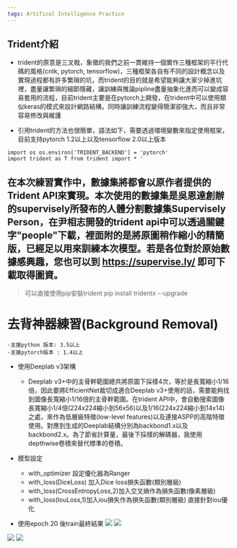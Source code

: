 ```yaml
---
tags: Artifical Intelligence Practice
---
```


## Trident介紹
* trident的原意是三叉戟，象徵的我們之前一貫維持一個實作三種框架的平行代碼的風格(cntk, pytorch, tensorflow)，三種框架各自有不同的設計概念以及實現過程都有許多繁瑣的坑，而trident的目的就是希望能夠讓大家少掉進坑裡，盡量讓繁瑣的細節隱藏，讓訓練與推論pipline盡量抽象化進而可以變成容易套用的流程，目前trident主要是在pytorch上開發，在trident中可以使用類似keras的模式來設計網路結構，同時讓訓練流程變得簡潔卻強大，而且非常容易修改與維護

* 引用trident的方法也很簡單，語法如下，需要透過環境變數來指定使用框架，目前支持pytorch 1.2以上以及tensorflow 2.0以上版本
```
import os os.environ['TRIDENT_BACKEND'] = 'pytorch' 
import trident as T from trident import * '
```


## 在本次練習實作中，數據集將都會以原作者提供的Trident API來實現。本次使用的數據集是吳恩達創辦的supervisely所發布的人體分割數據集Supervisely Person，在尹相志開發的trident api中可以透過關鍵字"people"下載，裡面附的是將原圖稍作縮小的精簡版，已經足以用來訓練本次模型。若是各位對於原始數據感興趣，您也可以到 https://supervise.ly/ 即可下載取得圖資。

> 可以直接使用pip安裝trident pip install tridentx --upgrade

# 去背神器練習(Background Removal)
    -支援python 版本: 3.5以上
    -支援pytorch版本 : 1.4以上

* 使用Deeplab v3架構
    * Deeplab v3+中的主骨幹範圍總共將原圖下採樣4次，等於是長寬縮小1/16倍，因此要將EfficientNet裁切成適合Deeplab v3+使用的話，需要能夠找到圖像長寬縮小1/16倍的主骨幹範圍。在trident API中，會自動搜索圖像長寬縮小1/4倍(224x224縮小到56x56)以及1/16(224x224縮小到14x14)之處，來作為低層級特徵(low-level features)以及連接ASPP的高階特徵使用。對應到生成的Deeplab結構分別為backbond1.x以及backbond2.x。為了節省計算量，最後下採樣的解碼器，我使用depthwise卷積來替代標準的卷積。


* 模型設定
    * with_optimizer 設定優化器為Ranger
    * with_loss(DiceLoss) 加入Dice loss損失函數(類別層級)
    * with_loss(CrossEntropyLoss,2)加入交叉熵作為損失函數(像素層級)
    * with_loss(IouLoss,1)加入iou損失作為損失函數(類別層級) 直接針對iou優化


* 使用epoch 20 後train最終結果
![](https://i.imgur.com/visjN6z.png)
![](https://i.imgur.com/AGk16fG.png)

![](https://i.imgur.com/IDEaCwD.png)
![](https://i.imgur.com/lNNCx2V.png)


